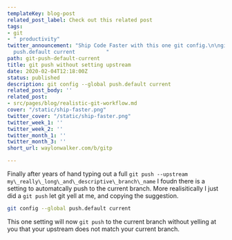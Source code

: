 ```yaml
---
templateKey: blog-post
related_post_label: Check out this related post
tags:
- git
- " productivity"
twitter_announcement: "Ship Code Faster with this one git config.\n\ngit config --global
  push.default current          "
path: git-push-default-current
title: git push without setting upstream
date: 2020-02-04T12:18:00Z
status: published
description: git config --global push.default current
related_post_body: ''
related_post:
- src/pages/blog/realistic-git-workflow.md
cover: "/static/ship-faster.png"
twitter_cover: "/static/ship-faster.png"
twitter_week_1: ''
twitter_week_2: ''
twitter_month_1: ''
twitter_month_3: ''
short_url: waylonwalker.com/b/gitp

---
```

Finally after years of hand typing out a full `git push --upstream my\_really\_long\_and\_descriptive\_branch\_name` I foudn there is a setting to automatcally push to the current branch. More realisitically I just did a `git push` let git yell at me, and copying the suggestion.

``` bash
git config --global push.default current
```

This one setting will now `git push` to the current branch without yelling at you that your upstream does not match your current branch.
